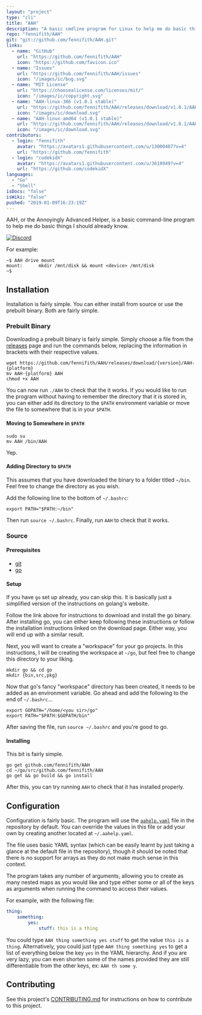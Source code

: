 ```yaml
---
layout: "project"
type: "cli"
title: "AAH"
description: "A basic cmdline program for Linux to help me do basic things I should already know. Ex&#58; \"AAH drive mount\""
repo: "fennifith/AAH"
git: "git://github.com/fennifith/AAH.git"
links: 
  - name: "GitHub"
    url: "https://github.com/fennifith/AAH"
    icon: "https://github.com/favicon.ico"
  - name: "Issues"
    url: "https://github.com/fennifith/AAH/issues"
    icon: "/images/ic/bug.svg"
  - name: "MIT License"
    url: "https://choosealicense.com/licenses/mit/"
    icon: "/images/ic/copyright.svg"
  - name: "AAH-linux-386 (v1.0.1 stable)"
    url: "https://github.com/fennifith/AAH/releases/download/v1.0.1/AAH-linux-386"
    icon: "/images/ic/download.svg"
  - name: "AAH-linux-amd64 (v1.0.1 stable)"
    url: "https://github.com/fennifith/AAH/releases/download/v1.0.1/AAH-linux-amd64"
    icon: "/images/ic/download.svg"
contributors: 
  - login: "fennifith"
    avatar: "https://avatars1.githubusercontent.com/u/13000407?v=4"
    url: "https://github.com/fennifith"
  - login: "codekidX"
    avatar: "https://avatars1.githubusercontent.com/u/3619949?v=4"
    url: "https://github.com/codekidX"
languages: 
  - "Go"
  - "Shell"
isDocs: "false"
isWiki: "false"
pushed: "2019-01-09T16:23:19Z"
---
```


AAH, or the Annoyingly Advanced Helper, is a basic command-line program to help me do basic things I should already know.

[![Discord](https://img.shields.io/discord/514625116706177035.svg)](https://discord.gg/u5pUkFV)

For example:

```nohighlight
~$ AAH drive mount
mount: 		mkdir /mnt/disk && mount <device> /mnt/disk
~$
```

## Installation

Installation is fairly simple. You can either install from source or use the prebuilt binary. Both are fairly simple.

### Prebuilt Binary

Downloading a prebuilt binary is fairly simple. Simply choose a file from the [releases](https://github.com/fennifith/AAH/blob/master/../../releases) page and run the commands below, replacing the information in brackets with their respective values.

```shell
wget https://github.com/fennifith/AAH/releases/download/{version}/AAH-{platform}
mv AAH-{platform} AAH
chmod +x AAH
```

You can now run `./AAH` to check that the it works. If you would like to run the program without having to remember the directory that it is stored in, you can either add its directory to the `$PATH` environment variable or move the file to somewhere that is in your `$PATH`.

#### Moving to Somewhere in `$PATH`

```shell
sudo su
mv AAH /bin/AAH
```

Yep.

#### Adding Directory to `$PATH`

This assumes that you have downloaded the binary to a folder titled `~/bin`. Feel free to change the directory as you wish.

Add the following line to the bottom of `~/.bashrc`:

```shell
export PATH="$PATH:~/bin"
```

Then run `source ~/.bashrc`. Finally, run `AAH` to check that it works.

### Source

#### Prerequisites

- [git](https://git-scm.org/downloads)
- [go](https://golang.org/dl/)

#### Setup

If you have `go` set up already, you can skip this. It is basically just a simplified version of the instructions on golang's website.

Follow the link above for instructions to download and install the go binary. After installing go, you can either keep following these instructions or follow the installation instructions linked on the download page. Either way, you will end up with a similar result.

Next, you will want to create a "workspace" for your go projects. In this instructions, I will be creating the workspace at `~/go`, but feel free to change this directory to your liking.

```shell
mkdir go && cd go
mkdir {bin,src,pkg}
```

Now that go's fancy "workspace" directory has been created, it needs to be added as an environment variable. Go ahead and add the following to the end of `~/.bashrc`...

```shell
export GOPATH="/home/<you sir>/go"
export PATH="$PATH:$GOPATH/bin"
```

After saving the file, run `source ~/.bashrc` and you're good to go.

#### Installing

This bit is fairly simple.

```shell
go get github.com/fennifith/AAH
cd ~/go/src/github.com/fennifith/AAH
go get && go build && go install
```

After this, you can try running `AAH` to check that it has installed properly.

## Configuration

Configuration is fairly basic. The program will use the [`aahelp.yaml`](https://github.com/fennifith/AAH/blob/master/./aahelp.yaml) file in the repository by default. You can override the values in this file or add your own by creating another located at `~/.aahelp.yaml`.

The file uses basic YAML syntax (which can be easily learnt by just taking a glance at the default file in the repository), though it should be noted that there is no support for arrays as they do not make much sense in this context.

The program takes any number of arguments, allowing you to create as many nested maps as you would like and type either some or all of the keys as arguments when running the command to access their values.

For example, with the following file:

```yaml
thing:
    something:
        yes:
            stuff: this is a thing
```

You could type `AAH thing something yes stuff` to get the value `this is a thing`. Alternatively, you could just type `AAH thing something yes` to get a list of everything below the key `yes` in the YAML hierarchy. And if you are very lazy, you can even shorten some of the names provided they are still differentiable from the other keys, ex: `AAH th some y`.

## Contributing

See this project's [CONTRIBUTING.md](https://github.com/fennifith/AAH/blob/master/./.github/CONTRIBUTING.md) for instructions on how to contribute to this project.
